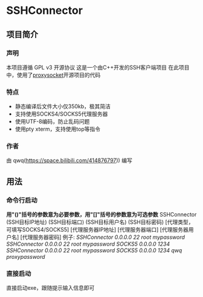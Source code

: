 # SSHConnector
## 项目简介
### 声明
本项目遵循 GPL v3 开源协议
这是一个由C++开发的SSH客户端项目
在此项目中，使用了[proxysocket](https://github.com/brechtsanders/proxysocket/releases/tag/0.1.11)开源项目的代码
### 特点
+ 静态编译后文件大小仅350kb，极其简洁
+ 支持使用SOCKS4/SOCKS5代理服务器
+ 使用UTF-8编码，防止乱码问题
+ 使用pty xterm，支持使用top等指令
### 作者
由 qwq(https://space.bilibili.com/414876797)) 编写
## 用法
### 命令行启动
**用"()"括号的参数意为必要参数，用"[]"括号的参数意为可选参数**
SSHConnector (SSH目标IP地址) (SSH目标端口) (SSH目标用户名) (SSH目标密码) [代理类型，可填写SOCKS4/SOCKS5] [代理服务器IP地址] [代理服务器端口] [代理服务器用户名] [代理服务器密码]
例子:
*SSHConnector 0.0.0.0 22 root mypassword*
*SSHConnector 0.0.0.0 22 root mypassword SOCKS5 0.0.0.0 1234*
*SSHConnector 0.0.0.0 22 root mypassword SOCKS5 0.0.0.0 1234 qwq proxypassword*
### 直接启动
直接启动exe，跟随提示输入信息即可
